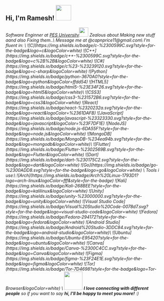 <h2> Hi, I'm Ramesh! <img src="https://media.giphy.com/media/mGcNjsfWAjY5AEZNw6/giphy.gif" width="50"></h2>
<p><em>Software Enginner at <a href="http://www.unb.br">PES University</a><img src="https://media.giphy.com/media/fYSnHlufseco8Fh93Z/giphy.gif" width="30">
Zealous about Making new stuff aand also Fixing them..\
Message me at @capnprice11@gmail.com\
I'm fluent in: 
\
  ![C](https://img.shields.io/badge/c-%2300599C.svg?style=for-the-badge&logo=c&logoColor=white)
  ![C++](https://img.shields.io/badge/c++-%2300599C.svg?style=for-the-badge&logo=c%2B%2B&logoColor=white)
  ![C#](https://img.shields.io/badge/c%23-%23239120.svg?style=for-the-badge&logo=c-sharp&logoColor=white)
  ![Python](https://img.shields.io/badge/python-3670A0?style=for-the-badge&logo=python&logoColor=ffdd54)
  ![HTML5](https://img.shields.io/badge/html5-%23E34F26.svg?style=for-the-badge&logo=html5&logoColor=white)\
  ![CSS3](https://img.shields.io/badge/css3-%231572B6.svg?style=for-the-badge&logo=css3&logoColor=white)
  ![React](https://img.shields.io/badge/react-%2320232a.svg?style=for-the-badge&logo=react&logoColor=%2361DAFB)
  ![JavaScript](https://img.shields.io/badge/javascript-%23323330.svg?style=for-the-badge&logo=javascript&logoColor=%23F7DF1E)
  ![NodeJS](https://img.shields.io/badge/node.js-6DA55F?style=for-the-badge&logo=node.js&logoColor=white)
  ![MongoDB](https://img.shields.io/badge/MongoDB-%234ea94b.svg?style=for-the-badge&logo=mongodb&logoColor=white)\
  ![Flutter](https://img.shields.io/badge/Flutter-%2302569B.svg?style=for-the-badge&logo=Flutter&logoColor=white)
  ![Dart](https://img.shields.io/badge/dart-%230175C2.svg?style=for-the-badge&logo=dart&logoColor=white)
  ![Go](https://img.shields.io/badge/go-%2300ADD8.svg?style=for-the-badge&logo=go&logoColor=white)
  \
  Tools i use:\
  ![Arch](https://img.shields.io/badge/Arch%20Linux-1793D1?logo=arch-linux&logoColor=fff&style=for-the-badge)
  ![Kali](https://img.shields.io/badge/Kali-268BEE?style=for-the-badge&logo=kalilinux&logoColor=white)
  ![Unity](https://img.shields.io/badge/unity-%23000000.svg?style=for-the-badge&logo=unity&logoColor=white)
  ![Visual Studio Code](https://img.shields.io/badge/Visual%20Studio%20Code-0078d7.svg?style=for-the-badge&logo=visual-studio-code&logoColor=white)
  ![Fedora](https://img.shields.io/badge/Fedora-294172?style=for-the-badge&logo=fedora&logoColor=white)
  ![Android Studio](https://img.shields.io/badge/Android%20Studio-3DDC84.svg?style=for-the-badge&logo=android-studio&logoColor=white)\
  ![Ubuntu](https://img.shields.io/badge/Ubuntu-E95420?style=for-the-badge&logo=ubuntu&logoColor=white)
  ![Canva](https://img.shields.io/badge/Canva-%2300C4CC.svg?style=for-the-badge&logo=Canva&logoColor=white)
  ![Figma](https://img.shields.io/badge/figma-%23F24E1E.svg?style=for-the-badge&logo=figma&logoColor=white)
  ![Tor](https://img.shields.io/badge/Tor-7D4698?style=for-the-badge&logo=Tor-Browser&logoColor=white)
 \
<img src="https://media.giphy.com/media/LnQjpWaON8nhr21vNW/giphy.gif" width="60"> <em><b>I love connecting with different people</b> so if you want to say <b>hi, I'll be happy to meet you more!</b> :)</em>

  
  
  
